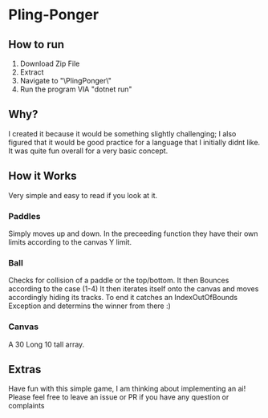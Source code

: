 # Pling-Ponger
## How to run
1. Download Zip File
2. Extract
3. Navigate to "\PlingPonger\\"
4. Run the program  VIA "dotnet run"

## Why?

I created it because it would be something slightly challenging; I also figured that it would be good practice for a language that I initially didnt like. It was quite fun overall for a very basic concept.

## How it Works
Very simple and easy to read if you look at it.
### Paddles
Simply moves up and down. In the preceeding function they have their own limits according to the canvas Y limit. 
### Ball
Checks for collision of a paddle or the top/bottom. It then Bounces according to the case (1-4)
It then iterates itself onto the canvas and moves accordingly hiding its tracks. To end it catches an IndexOutOfBounds Exception and determins the winner from there :)
### Canvas
A 30 Long 10 tall array.

## Extras
Have fun with this simple game, I am thinking about implementing an ai!
Please feel free to leave an issue or PR if you have any question or complaints
